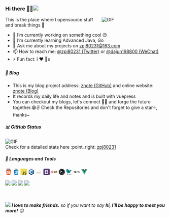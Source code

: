 ### Hi there <a href="https://zpj80231.gitee.io/znote/">👋👋<img src="https://media.giphy.com/media/hvRJCLFzcasrR4ia7z/giphy.gif" width="25px"></a>

<img align="right" alt="GIF" src="https://raw.githubusercontent.com/haoruilee/haoruilee/master/pic/pusheencode.gif" width="200px" />

This is the place where I opensource stuff and break things :rofl:

- 🔭 I’m currently working on something cool :wink:
- 🌱 I’m currently learning Advanced Java, Go
- 💬 Ask me about my projects on zpj80231@163.com
- 📫 How to reach me: [@zpj80231 (Twitter)](https://twitter.com/zpj80231) or [@dajun198800 (WeChat)]()
- ⚡ Fun fact: I :heart: :dog:s

##### 📕 Blog

- This is my blog project address: [znote (GitHub)](https://github.com/zpj80231/znote) and online website: [znote (Blog)](https://zpj80231.gitee.io/znote/)
- It records my daily life and notes and is built with vuepress
- You can checkout my blogs, let's connect 👨‍💻 and forge the future together.😁✌
  Check the Repositories and don't forget to give a star:star:, thanks~

##### 📊 GitHub Status

<img align="left" alt="GIF" src="https://github-readme-stats.vercel.app/api?username=zpj80231&show_icons=true&hide_border=true" />

<br/>
Check for a detailed stats here :point_right: <a href="https://sourcerer.io/zpj80231">zpj80231</a>

##### :hammer: Languages and Tools

<code><img height="20" src="https://raw.githubusercontent.com/github/explore/80688e429a7d4ef2fca1e82350fe8e3517d3494d/topics/html/html.png"></code>
<code><img height="20" src="https://raw.githubusercontent.com/github/explore/80688e429a7d4ef2fca1e82350fe8e3517d3494d/topics/css/css.png"></code>
<code><img height="20" src="https://raw.githubusercontent.com/github/explore/80688e429a7d4ef2fca1e82350fe8e3517d3494d/topics/javascript/javascript.png"></code>
<code><img height="20" src="https://raw.githubusercontent.com/github/explore/80688e429a7d4ef2fca1e82350fe8e3517d3494d/topics/cpp/cpp.png"></code>
<code><img height="20" src="https://raw.githubusercontent.com/github/explore/80688e429a7d4ef2fca1e82350fe8e3517d3494d/topics/mysql/mysql.png"></code>
<code><img height="20" src="https://raw.githubusercontent.com/github/explore/80688e429a7d4ef2fca1e82350fe8e3517d3494d/topics/bootstrap/bootstrap.png"></code>
<code><img height="20" src="https://raw.githubusercontent.com/github/explore/80688e429a7d4ef2fca1e82350fe8e3517d3494d/topics/git/git.png"></code>
<code><img height="20" src="https://raw.githubusercontent.com/github/explore/80688e429a7d4ef2fca1e82350fe8e3517d3494d/topics/terminal/terminal.png"></code>
<code><img height="20" src="https://raw.githubusercontent.com/github/explore/80688e429a7d4ef2fca1e82350fe8e3517d3494d/topics/latex/latex.png"></code>
<code><img height="20" src="https://raw.githubusercontent.com/github/explore/80688e429a7d4ef2fca1e82350fe8e3517d3494d/topics/unity/unity.png"></code>
<code><img height="20" src="https://raw.githubusercontent.com/github/explore/80688e429a7d4ef2fca1e82350fe8e3517d3494d/topics/vue/vue.png"></code>

<img src="http://img.shields.io/badge/-Java-F89820?style=flat&logo=java&logoColor=white"> <img src="https://img.shields.io/badge/-GO-659ad2?style=flat&logo=GO&logoColor=ffffff"> <img src="https://img.shields.io/badge/-Python-black?style=flat&logo=python&logoColor=white"> <img src="https://img.shields.io/badge/-MySQL-darkkhaki?style=flat&logo=mysql&logoColor=EEEEEE">

<br/><br/>
<img src="https://media.giphy.com/media/LnQjpWaON8nhr21vNW/giphy.gif" width="60"> <em><b>I love to make friends.</b> so if you want to say <b>hi, I'll be happy to meet you more!</b> 😊</em>
